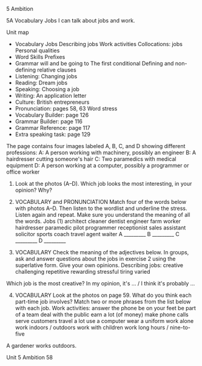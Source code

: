 5 Ambition

5A Vocabulary
Jobs
I can talk about jobs and work.

Unit map
- Vocabulary
  Jobs
  Describing jobs
  Work activities
  Collocations: jobs
  Personal qualities
- Word Skills
  Prefixes
- Grammar
  will and be going to
  The first conditional
  Defining and non-defining
  relative clauses
- Listening: Changing jobs
- Reading: Dream jobs
- Speaking: Choosing a job
- Writing: An application letter
- Culture: British entrepreneurs
- Pronunciation: pages 58, 63
  Word stress
- Vocabulary Builder: page 126
- Grammar Builder: page 116
- Grammar Reference: page 117
- Extra speaking task: page 129

The page contains four images labeled A, B, C, and D showing different professions:
A: A person working with machinery, possibly an engineer
B: A hairdresser cutting someone's hair
C: Two paramedics with medical equipment
D: A person working at a computer, possibly a programmer or office worker

1. Look at the photos (A–D). Which job looks the most interesting, in your opinion? Why?

2. VOCABULARY and PRONUNCIATION Match four of the words below with photos A–D. Then listen to the wordlist and underline the stress. Listen again and repeat. Make sure you understand the meaning of all the words.
Jobs (1)
architect   cleaner   dentist   engineer   farm worker
hairdresser   paramedic   pilot   programmer   receptionist
sales assistant   solicitor   sports coach   travel agent   waiter
A _________ B _________ C _________ D _________

3. VOCABULARY Check the meaning of the adjectives below. In groups, ask and answer questions about the jobs in exercise 2 using the superlative form. Give your own opinions.
Describing jobs: creative   challenging   repetitive
rewarding   stressful   tiring   varied

Which job is the most creative?   In my opinion, it's ... / I think it's probably ...

4. VOCABULARY Look at the photos on page 59. What do you think each part-time job involves? Match two or more phrases from the list below with each job.
Work activities: answer the phone   be on your feet   be part of a team
deal with the public   earn a lot (of money)   make phone calls
serve customers   travel a lot   use a computer   wear a uniform
work alone   work indoors / outdoors   work with children
work long hours / nine-to-five

A gardener works outdoors.

Unit 5 Ambition   58
